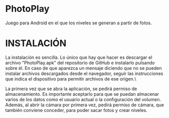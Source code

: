 # PhotoPlay
Juego para Android en el que los niveles se generan a partir de fotos.


# INSTALACIÓN
La instalación es sencilla. Lo único que hay que hacer es descargar el archivo "PhotoPlay.apk" del repositorio de GitHub e instalarlo pulsando sobre él. En caso de que aparezca un mensaje diciendo que no se pueden instalar archivos descargados desde el navegador, seguir las instrucciones que indica el dispositivo para permitir archivos de ese origen.\\

La primera vez que se abra la aplicación, se pedirá permiso de almacenamiento. Es importante aceptarlo para que se puedan almacenar varios de los datos como el usuario actual o la configuración del volumen. Además, al abrir la cámara por primera vez, pedirá permiso de cámara, que también conviene conceder, para poder sacar fotos y crear niveles.
